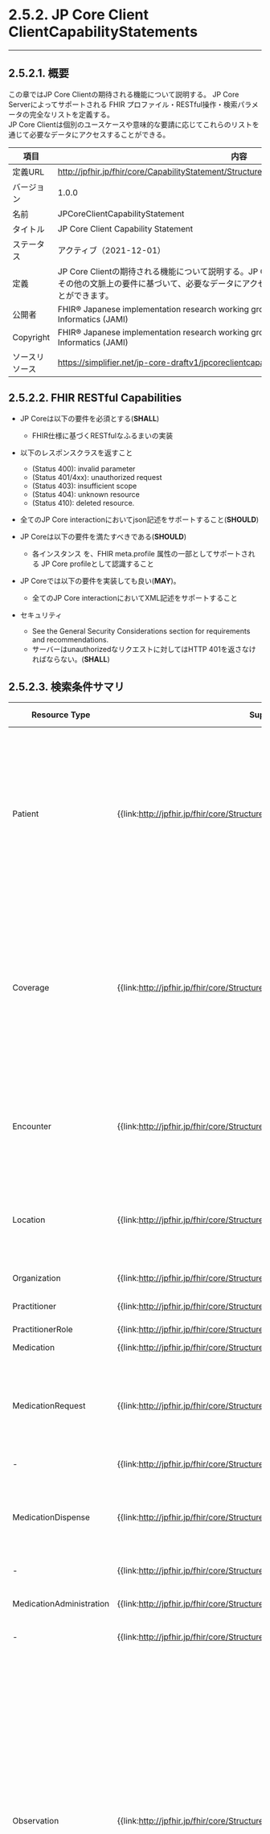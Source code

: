 # 2.5.2. JP Core Client ClientCapabilityStatements
---

## 2.5.2.1. 概要

この章ではJP Core Clientの期待される機能について説明する。
JP Core Serverによってサポートされる FHIR プロファイル・RESTful操作・検索パラメータの完全なリストを定義する。  
JP Core Clientは個別のユースケースや意味的な要請に応じてこれらのリストを通じて必要なデータにアクセスすることができる。

| 項目           | 内容                                                       |
| -------------- | ---------------------------------------------------------- |
| 定義URL        | http://jpfhir.jp/fhir/core/CapabilityStatement/StructureDefinition/jpcoreclientcapabilitystatement |
| バージョン     | 1.0.0                                                      |
| 名前           | JPCoreClientCapabilityStatement                                   |
| タイトル       | JP Core Client Capability Statement                              |
| ステータス     | アクティブ（2021-12-01）                                   |
| 定義           | JP Core Clientの期待される機能について説明する。JP Core Clientは、ローカルなユースケースやその他の文脈上の要件に基づいて、必要なデータにアクセスするために、このリストから選択することができます。|
| 公開者         | FHIR® Japanese implementation research working group in Japan Association of Medical Informatics (JAMI)   |
| Copyright      | FHIR® Japanese implementation research working group in Japan Association of Medical Informatics (JAMI)   |
| ソースリソース | https://simplifier.net/jp-core-draftv1/jpcoreclientcapabilitystatement |

## 2.5.2.2. FHIR RESTful Capabilities
- JP Coreは以下の要件を必須とする(**SHALL**)
  - FHIR仕様に基づくRESTfulなふるまいの実装
- 以下のレスポンスクラスを返すこと
  - (Status 400): invalid parameter
  - (Status 401/4xx): unauthorized request
  - (Status 403): insufficient scope
  - (Status 404): unknown resource
  - (Status 410): deleted resource.

- 全てのJP Core interactionにおいてjson記述をサポートすること(**SHOULD**)  

- JP Coreは以下の要件を満たすべきである(**SHOULD**)
  - 各インスタンス を、FHIR meta.profile 属性の一部としてサポートされる JP Core profileとして認識すること

- JP Coreでは以下の要件を実装しても良い(**MAY**)。
  - 全てのJP Core interactionにおいてXML記述をサポートすること

- セキュリティ  
  - See the General Security Considerations section for requirements and recommendations.
  - サーバーはunauthorizedなリクエストに対してはHTTP 401を返さなければならない。(**SHALL**)


## 2.5.2.3. 検索条件サマリ
|Resource Type|Supported Profiles|Supported Searches|
|---|---|---|
|Patient                   |{{link:http://jpfhir.jp/fhir/core/StructureDefinition/JP_Patient}}|[SHALL] identifier<br/>[SHOULD] name<br/>[SHOULD] birthdate + name<br/>[SHOULD] birthdate + gender<br/>[SHOULD] birthdate + name + gender<br/>[SHOULD] name + phone<br/>[SHOULD] name + address + postalcode<br/>[MAY] family + given + birthdate + gender + phone + address-postalcode|
|Coverage                  |{{link:http://jpfhir.jp/fhir/core/StructureDefinition/JP_Coverage}}|[SHOULD] beneficiary<br/>[SHOULD] class-type<br/>[SHOULD] class-value<br/>[SHOULD] dependent<br/>[SHOULD] identifier<br/>[SHOULD] patient<br/>[SHOULD] payor<br/>[SHOULD] policy-holder<br/>[SHOULD] status<br/>[SHOULD] subscriber<br/>[SHOULD] type|
|Encounter                 |{{link:http://jpfhir.jp/fhir/core/StructureDefinition/JP_Encounter}}|[SHALL] patient<br/>[SHALL] date + patient<br/>[SHOULD] identifier<br/>[SHOULD] class + patient<br/>[SHOULD] patient + type	<br/>[SHOULD] patient + status|
|Location                  |{{link:http://jpfhir.jp/fhir/core/StructureDefinition/JP_Location}}|[SHOULD] name<br/>[SHOULD] address<br/>[SHOULD] address-city<br/>[SHOULD] address-state<br/>[SHOULD] address-postalcode|
|Organization              |{{link:http://jpfhir.jp/fhir/core/StructureDefinition/JP_Organization}}|[SHOULD] identifier<br/>[SHOULD] name<br/>[SHOULD] address|
|Practitioner              |{{link:http://jpfhir.jp/fhir/core/StructureDefinition/JP_Practitioner}}|[SHALL] identifier<br/>[SHALL] name|
|PractitionerRole          |{{link:http://jpfhir.jp/fhir/core/StructureDefinition/JP_PractitionerRole}}|[SHALL] specialty<br/>[SHALL] practitioner|
|Medication                |{{link:http://jpfhir.jp/fhir/core/StructureDefinition/JP_Medication}} |
|MedicationRequest         |{{link:http://jpfhir.jp/fhir/core/StructureDefinition/JP_MedicationRequest}}|[SHALL] identifier<br/>[SHOULD] patient<br/>[SHOULD] patient + date<br/>[SHOULD] patient + authoredon<br/>[MAY] date + authoredon + category + code + requester|
|-                         |{{link:http://jpfhir.jp/fhir/core/StructureDefinition/JP_MedicationRequest_injection}}|-|
|MedicationDispense        |{{link:http://jpfhir.jp/fhir/core/StructureDefinition/JP_MedicationDispense}}|[SHALL] identifier<br/>[SHOULD] patient<br/>[SHOULD] patient + whenhandedover<br/>[MAY] whenhandedover + whenprepared + context + code + performer	|
|-                         |{{link:http://jpfhir.jp/fhir/core/StructureDefinition/JP_MedicationDispense_Injection}}|-|
|MedicationAdministration  |{{link:http://jpfhir.jp/fhir/core/StructureDefinition/JP_MedicationAdministration}}|[SHALL] identifier<br/>[SHOULD] patient<br/>[SHOULD] patient + effective-time<br/>[MAY]code|
|-                         |{{link:http://jpfhir.jp/fhir/core/StructureDefinition/JP_MedicationAdministration_Injection}}|-|
|Observation               |{{link:http://jpfhir.jp/fhir/core/StructureDefinition/JP_Observation_Common}}|[SHOULD] subject + code + date + based-on<br/>[SHOULD] subject + code + date + value-quantity + based-on<br/>[SHOULD] subject + code + date + value-concept + based-on<br/>[SHOULD] subject + code + date + value-string + based-on<br/>[SHOULD] code + value-quantity + subject<br/>[SHOULD] code + value-concept + subject<br/>[SHOULD] code + value-string + subject<br/>[MAY] patient + category + code + value-quantity<br/>[MAY] patient + category + code + value-quantity + date<br/>[MAY] patient + category + code + value-quantity + encounter|
|-                         |{{link:http://jpfhir.jp/fhir/core/StructureDefinition/JP_Observation_LabResult}}|-|
|-                         |{{link:http://jpfhir.jp/fhir/core/StructureDefinition/JP_Observation_VitalSigns}}|-|
|-                         |{{link:http://jpfhir.jp/fhir/core/StructureDefinition/JP_Observation_BodyMeasurement}}|-|
|-                         |{{link:http://jpfhir.jp/fhir/core/StructureDefinition/JP_Observation_PhysicalExam}}|-|
|-                         |{{link:http://jpfhir.jp/fhir/core/StructureDefinition/JP_Observation_SocialHistory}}|-|
|ImagingStudy              |{{link:http://jpfhir.jp/fhir/core/StructureDefinition/JP_ImagingStudy_Radiology}}|[SHOULD] subject + modality<br/>[SHOULD] subject + bodysite<br/>[SHOULD] subject + started<br/>[SHOULD] subject + started + modality + bodysite<br/>[SHOULD]encounter|
|DiagnosticReport          |{{link:http://jpfhir.jp/fhir/core/StructureDefinition/JP_DiagnosticReport_Common}}|[SHOULD] subject + category<br/>[SHOULD] subject + category + based-on<br/>[SHOULD] subject + category + date<br/>[MAY]based-on + category + code + conclusion + date + encounter + identifier + issued + media + performer + result + results-interpreter + status + subject|
|-                         |{{link:http://jpfhir.jp/fhir/core/StructureDefinition/JP_DiagnosticReport_LabResult}}|-|
|-                         |{{link:http://jpfhir.jp/fhir/core/StructureDefinition/JP_DiagnosticReport_Radiology}}|-|
|AllergyIntolerance        |{{link:http://jpfhir.jp/fhir/core/StructureDefinition/JP_AllergyIntolerance}}|[SHALL] patient<br/>[SHALL] patient + date<br/>[SHOULD] patient + clinicalstatus<br/>[SHOULD] patient + verificationstatus<br/>[SHOULD] patient + type<br/>[SHOULD] patient + category<br/>[SHOULD] patient + criticality
|Condition                 |{{link:http://jpfhir.jp/fhir/core/StructureDefinition/JP_Condition}}|[SHALL] patient<br/>[SHALL] patient + date<br/>[SHOULD] patient + clinicalstatus<br/>[SHOULD] patient + verificationstatus<br/>[SHOULD] patient + category|
|Procedure                 |{{link:http://jpfhir.jp/fhir/core/StructureDefinition/JP_Procedure}}|[SHALL] patient<br/>[SHALL] patient + date|

## 2.5.2.4. RESTful Capabilities by Resource/Profile:
Capablity Statementリソースは{{link:http://jpfhir.jp/fhir/core/CapabilityStatement/StructureDefinition/jpcoreclientcapabilitystatement}}より参照すること。

{{render:http://jpfhir.jp/fhir/core/CapabilityStatement/StructureDefinition/jpcoreclientcapabilitystatement}}